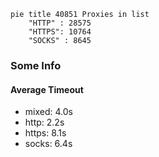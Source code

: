 
```mermaid
pie title 40851 Proxies in list
    "HTTP" : 28575
    "HTTPS": 10764
    "SOCKS" : 8645
```

### Some Info
#### Average Timeout

- mixed: 4.0s
- http: 2.2s
- https: 8.1s
- socks: 6.4s